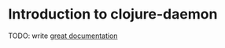 # Introduction to clojure-daemon

TODO: write [great documentation](http://jacobian.org/writing/great-documentation/what-to-write/)
